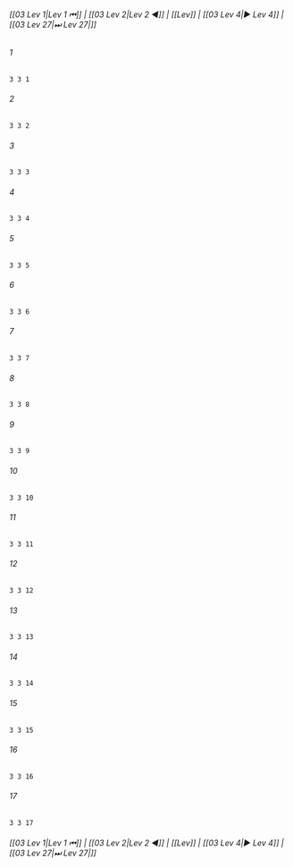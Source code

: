 
###### [[03 Lev 1|Lev 1 ⏮]] | [[03 Lev 2|Lev 2 ◀]] | [[Lev]] | [[03 Lev 4|▶ Lev 4]] | [[03 Lev 27|⏭ Lev 27|]]

###### 1
``` verse
3 3 1 
```
###### 2
``` verse
3 3 2 
```
###### 3
``` verse
3 3 3 
```
###### 4
``` verse
3 3 4 
```
###### 5
``` verse
3 3 5 
```
###### 6
``` verse
3 3 6 
```
###### 7
``` verse
3 3 7 
```
###### 8
``` verse
3 3 8 
```
###### 9
``` verse
3 3 9 
```
###### 10
``` verse
3 3 10 
```
###### 11
``` verse
3 3 11 
```
###### 12
``` verse
3 3 12 
```
###### 13
``` verse
3 3 13 
```
###### 14
``` verse
3 3 14 
```
###### 15
``` verse
3 3 15 
```
###### 16
``` verse
3 3 16 
```
###### 17
``` verse
3 3 17 
```

###### [[03 Lev 1|Lev 1 ⏮]] | [[03 Lev 2|Lev 2 ◀]] | [[Lev]] | [[03 Lev 4|▶ Lev 4]] | [[03 Lev 27|⏭ Lev 27|]]


